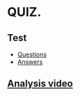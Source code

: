 # QUIZ.

## Test
* [Questions](./test.js)
* [Answers](./test+answers.js)

## [Analysis video](https://drive.google.com/file/d/1m6DqPleBsUwFRM688Oa0naFmk4VLEWOD/view?usp=sharing)

<!-- ## Links
* [Comparison](https://learn.javascript.ru/comparison) -->
